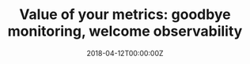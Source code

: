 ---
title: 'Value of your metrics: goodbye monitoring, welcome observability'
date: 2018-04-12T00:00:00Z
slide: ""
embedSlide: ""
video: ""
embedVideo: ""
eventName: CloudConf Turin
eventLink: http://2018.cloudconf.it/
city: ""
links: {}

---